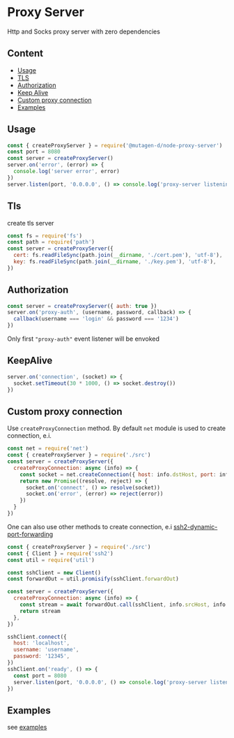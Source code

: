 # Proxy Server

Http and Socks proxy server with zero dependencies

## Content

- [Usage](#usage)
- [TLS](#tls)
- [Authorization](#authorization)
- [Keep Alive](#keepalive)
- [Custom proxy connection](#custom-proxy-connection)
- [Examples](#examples)

## Usage

```js
const { createProxyServer } = require('@mutagen-d/node-proxy-server')
const port = 8080
const server = createProxyServer()
server.on('error', (error) => {
  console.log('server error', error)
})
server.listen(port, '0.0.0.0', () => console.log('proxy-server listening port', port))
```

## Tls

create tls server

```js
const fs = require('fs')
const path = require('path')
const server = createProxyServer({
  cert: fs.readFileSync(path.join(__dirname, './cert.pem'), 'utf-8'),
  key: fs.readFileSync(path.join(__dirname, './key.pem'), 'utf-8'),
})
```

## Authorization

```js
const server = createProxyServer({ auth: true })
server.on('proxy-auth', (username, password, callback) => {
  callback(username === 'login' && password === '1234')
})
```

Only first `"proxy-auth"` event listener will be envoked

## KeepAlive

```js
server.on('connection', (socket) => {
  socket.setTimeout(30 * 1000, () => socket.destroy())
})
```

## Custom proxy connection

Use `createProxyConnection` method.
By default `net` module is used to create connection, e.i.

```js
const net = require('net')
const { createProxyServer } = require('./src')
const server = createProxyServer({
  createProxyConnection: async (info) => {
    const socket = net.createConnection({ host: info.dstHost, port: info.dstPort })
    return new Promise((resolve, reject) => {
      socket.on('connect', () => resolve(socket))
      socket.on('error', (error) => reject(error))
    })
  }
})
```
One can also use other methods to create connection, e.i [ssh2-dynamic-port-forwarding](https://github.com/mscdex/ssh2#dynamic-11-port-forwarding-using-a-socksv5-proxy-using-socksv5)

```js
const { createProxyServer } = require('./src')
const { Client } = require('ssh2')
const util = require('util')

const sshClient = new Client()
const forwardOut = util.promisify(sshClient.forwardOut)

const server = createProxyServer({
  createProxyConnection: async (info) => {
    const stream = await forwardOut.call(sshClient, info.srcHost, info.srcPort, info.dstHost, info.dstPort)
    return stream
  },
})

sshClient.connect({
  host: 'localhost',
  username: 'username',
  password: '12345',
})
sshClient.on('ready', () => {
  const port = 8080
  server.listen(port, '0.0.0.0', () => console.log('proxy-server listening port', port))
})
```

## Examples

see [examples](./example)
